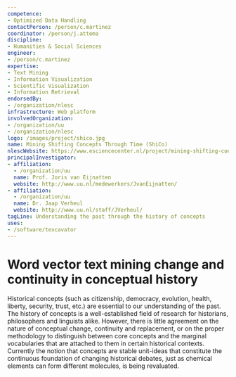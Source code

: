 ```yaml
---
competence:
- Optimized Data Handling
contactPerson: /person/c.martinez
coordinator: /person/j.attema
discipline:
- Humanities & Social Sciences
engineer:
- /person/c.martinez
expertise:
- Text Mining
- Information Visualization
- Scientific Visualization
- Information Retrieval
endorsedBy:
- /organization/nlesc
infrastructure: Web platform
involvedOrganization:
- /organization/uu
- /organization/nlesc
logo: /images/project/shico.jpg
name: Mining Shifting Concepts Through Time (ShiCo)
nlescWebsite: https://www.esciencecenter.nl/project/mining-shifting-concepts-through-time-shico
principalInvestigator:
- affiliation:
  - /organization/uu
  name: Prof. Joris van Eijnatten
  website: http://www.uu.nl/medewerkers/JvanEijnatten/
- affiliation:
  - /organization/uu
  name: Dr. Jaap Verheul
  website: http://www.uu.nl/staff/JVerheul/
tagLine: Understanding the past through the history of concepts
uses:
- /software/texcavator
---
```

# Word vector text mining change and continuity in conceptual history

Historical concepts (such as citizenship, democracy, evolution, health, liberty, security, trust, etc.) are essential to our understanding of the past. The history of concepts is a well-established field of research for historians, philosophers and linguists alike. However, there is little agreement on the nature of conceptual change, continuity and replacement, or on the proper methodology to distinguish between core concepts and the marginal vocabularies that are attached to them in certain historical contexts. Currently the notion that concepts are stable unit-ideas that constitute the continuous foundation of changing historical debates, just as chemical elements can form different molecules, is being revaluated.
